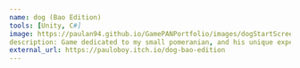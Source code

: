 ```yaml
---
name: dog (Bao Edition)
tools: [Unity, C#]
image: https://paulan94.github.io/GamePANPortfolio/images/dogStartScreenSS.PNG
description: Game dedicated to my small pomeranian, and his unique experience during our time in a Southern California apartment.
external_url: https://pauloboy.itch.io/dog-bao-edition
---
```


